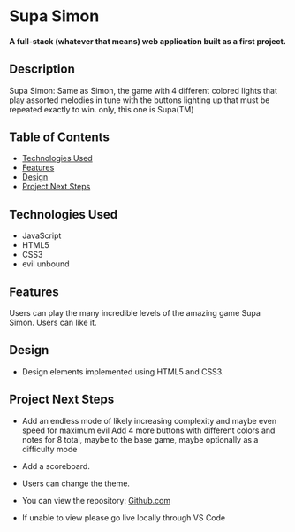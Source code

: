 # Supa Simon

#### A full-stack (whatever that means) web application built as a first project.

## Description
Supa Simon: Same as Simon, the game with 4 different colored lights that play assorted melodies in tune with the buttons lighting up that must be repeated exactly to win. only, this one is Supa(TM)

## Table of Contents
* [Technologies Used](#technologiesused)
* [Features](#features)
* [Design](#design)
* [Project Next Steps](#nextsteps)

## <a name="technologiesused"></a>Technologies Used
* JavaScript
* HTML5
* CSS3
* evil unbound


## Features
Users can play the many incredible levels of the amazing game Supa Simon.
Users can like it.

## <a name="design"></a>Design
* Design elements implemented using HTML5 and CSS3. 


## <a name="nextsteps"></a>Project Next Steps
* Add an endless mode of likely increasing complexity and maybe even speed for maximum evil
Add 4 more buttons with different colors and notes for 8 total, maybe to the base game, maybe optionally as a difficulty mode
* Add a scoreboard. 
* Users can change the theme.

* You can view the repository:
[Github.com](https://github.com/Gr8ness21/Connect-4)
* If unable to view please go live locally through VS Code